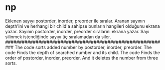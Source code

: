 # np
Eklenen sayıyı postorder, inorder, preorder ile sıralar. Aranan sayının depth'ini ve herhangi bir child'a sahipse bunların hangileri olduğunu ekrana yazar. 
Sayının postorder, inorder, preorder sıralarını ekrana yazar.
Sayı silinmek istendiğinde sayıyı üç sıralamadan da siler.
###########################################################
The code sorts added number by postorder, inorder, preorder.
The code Finds the depth of searched number and its child.
The code Finds the order of postorder, inorder, preorder.
And it deletes the number from three sorts.

